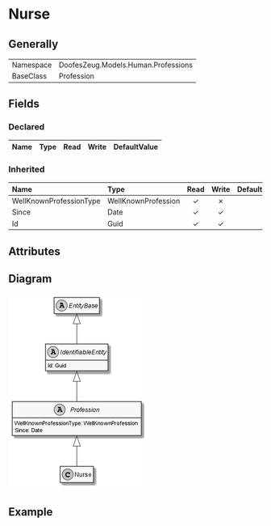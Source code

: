 ﻿# Nurse

## Generally

|||
|:-|:-|
|Namespace|DoofesZeug.Models.Human.Professions|
|BaseClass|Profession|

## Fields

### Declared

|Name|Type|Read|Write|DefaultValue|
|:---|:---|:--:|:---:|:-----------|

### Inherited

|Name|Type|Read|Write|DefaultValue|
|:---|:---|:--:|:---:|:-----------|
|WellKnownProfessionType|WellKnownProfession|&#x2713;|&#x2717;||
|Since|Date|&#x2713;|&#x2713;||
|Id|Guid|&#x2713;|&#x2713;||

## Attributes

## Diagram

![Nurse.png](./Nurse.png "Nurse")

## Example


